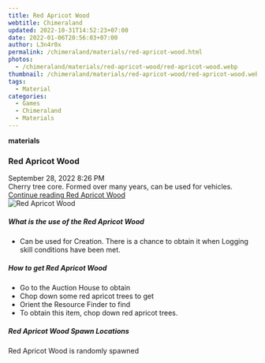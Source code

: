 ```yaml
---
title: Red Apricot Wood
webtitle: Chimeraland
updated: 2022-10-31T14:52:23+07:00
date: 2022-01-06T20:56:03+07:00
author: L3n4r0x
permalink: /chimeraland/materials/red-apricot-wood.html
photos:
  - /chimeraland/materials/red-apricot-wood/red-apricot-wood.webp
thumbnail: /chimeraland/materials/red-apricot-wood/red-apricot-wood.webp
tags:
  - Material
categories:
  - Games
  - Chimeraland
  - Materials
---
```


<section id="bootstrap-wrapper"><link rel="stylesheet" href="https://cdn.statically.io/gh/dimaslanjaka/Web-Manajemen/40ac3225/css/bootstrap-4.5-wrapper.css"/><div class="row g-0 border rounded overflow-hidden flex-md-row mb-4 shadow-sm position-relative"><div class="col p-4 d-flex flex-column position-static"><strong class="d-inline-block mb-2 text-success">materials</strong><h3 class="mb-0">Red Apricot Wood</h3><div class="mb-1 text-muted">September 28, 2022 8:26 PM</div><div class="mb-2 border p-1">Cherry tree core. Formed over many years, can be used for vehicles.</div><a href="#" class="stretched-link d-none">Continue reading Red Apricot Wood</a></div><div class="col-auto d-none d-lg-block"><img src="/chimeraland/materials/red-apricot-wood/red-apricot-wood.webp" alt="Red Apricot Wood"/></div></div><div class="row"><div class="col-lg-6 col-12 mb-2"><div class="card"><div class="card-body"><h5 class="card-title">What is the use of the Red Apricot Wood</h5><div class="card-text"><ul><li>Can be used for Creation. There is a chance to obtain it when Logging skill conditions have been met.</li></ul></div></div></div></div><div class="col-lg-6 col-12 mb-2"><div class="card"><div class="card-body"><h5 class="card-title">How to get Red Apricot Wood</h5><div class="card-text"><ul><li>Go to the Auction House to obtain</li><li>Chop down some red apricot trees to get</li><li>Orient the Resource Finder to find</li><li>To obtain this item, chop down red apricot trees.</li></ul></div></div></div></div><div class="col-12 mb-2"><h5>Red Apricot Wood Spawn Locations</h5><p>Red Apricot Wood is randomly spawned</p></div></div></section>